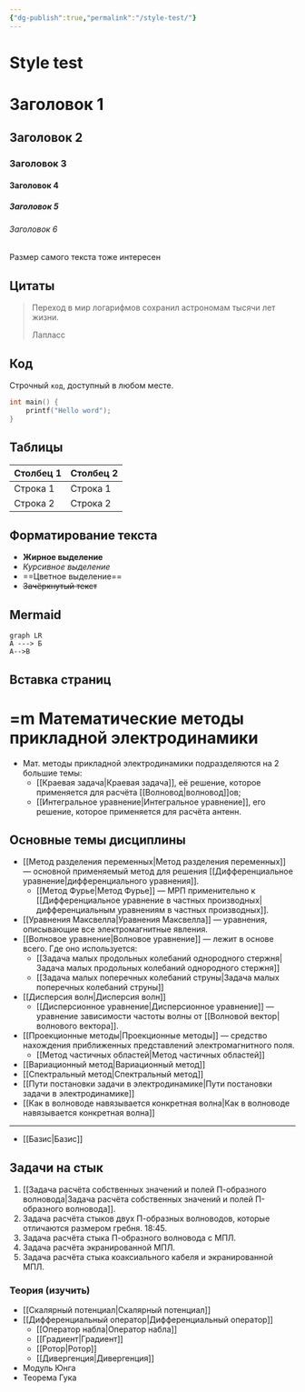 ```yaml
---
{"dg-publish":true,"permalink":"/style-test/"}
---
```



# Style test

# Заголовок 1

## Заголовок 2

### Заголовок 3

#### Заголовок 4

##### Заголовок 5

###### Заголовок 6

Размер самого текста тоже интересен

## Цитаты

> Переход в мир логарифмов сохранил астрономам тысячи лет жизни.
>
> Лапласс

## Код

Строчный `код`, доступный в любом месте.

```c
int main() {
	printf("Hello word");
}
```

## Таблицы

| Столбец 1 | Столбец 2 |
| --------- | --------- |
| Строка 1  | Строка 1  |
| Строка 2  | Строка 2  |

## Форматирование текста

- **Жирное выделение**
- *Курсивное выделение*
- ==Цветное выделение==
- ~~Зачёркнутый текст~~

## Mermaid

```mermaid
graph LR
А ---> Б
А-->В
```

## Вставка страниц


<div class="transclusion internal-embed is-loaded"><div class="markdown-embed">





# =m Математические методы прикладной электродинамики

- Мат. методы прикладной электродинамики подразделяются на 2 большие темы:
	- [[Краевая задача\|Краевая задача]], её решение, которое применяется для расчёта [[Волновод\|волновод]]ов;
	- [[Интегральное уравнение\|Интегральное уравнение]], его решение, которое применяется для расчёта антенн.

## Основные темы дисциплины

- [[Метод разделения переменных\|Метод разделения переменных]] — основной применяемый метод для решения [[Дифференциальное уравнение\|дифференциального уравнения]].
	- [[Метод Фурье\|Метод Фурье]] — МРП применительно к [[Дифференциальное уравнение в частных производных\|дифференциальным уравнениям в частных производных]].
- [[Уравнения Максвелла\|Уравнения Максвелла]] — уравнения, описывающие все электромагнитные явления.
- [[Волновое уравнение\|Волновое уравнение]] — лежит в основе всего. Где оно используется:
	- [[Задача малых продольных колебаний однородного стержня\|Задача малых продольных колебаний однородного стержня]]
	- [[Задача малых поперечных колебаний струны\|Задача малых поперечных колебаний струны]]
- [[Дисперсия волн\|Дисперсия волн]]
	- [[Дисперсионное уравнение\|Дисперсионное уравнение]] — уравнение зависимости частоты волны от [[Волновой вектор\|волнового вектора]].
- [[Проекционные методы\|Проекционные методы]] — средство нахождения приближенных представлений электромагнитного поля.
	- [[Метод частичных областей\|Метод частичных областей]]
- [[Вариационный метод\|Вариационный метод]]
- [[Спектральный метод\|Спектральный метод]]
- [[Пути постановки задачи в электродинамике\|Пути постановки задачи в электродинамике]]
- [[Как в волноводе навязывается конкретная волна\|Как в волноводе навязывается конкретная волна]]

---

- [[Базис\|Базис]]

## Задачи на стык

1. [[Задача расчёта собственных значений и полей П-образного волновода\|Задача расчёта собственных значений и полей П-образного волновода]].
2. Задача расчёта стыков двух П-образных волноводов, которые отличаются размером гребня. 18:45.
3. Задача расчёта стыка П-образного волновода с МПЛ.
4. Задача расчёта экранированной МПЛ.
5. Задача расчёта стыка коаксиального кабеля и экранированной МПЛ.

### Теория (изучить)

- [[Скалярный потенциал\|Скалярный потенциал]]
- [[Дифференциальный оператор\|Дифференциальный оператор]]
	- [[Оператор набла\|Оператор набла]]
	- [[Градиент\|Градиент]]
	- [[Ротор\|Ротор]]
	- [[Дивергенция\|Дивергенция]]
- Модуль Юнга
- Теорема Гука


</div></div>

